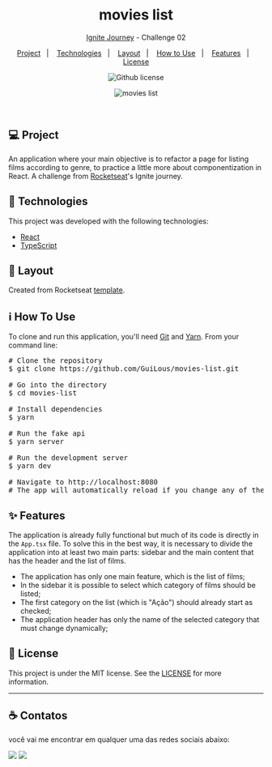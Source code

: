 <h1 align="center">
  movies list
</h1>

<p align="center">
  <a href="https://github.com/gisabernardess/ignite-reactjs" rel="nofollow">Ignite Journey</a> - Challenge 02
</p>

<p align="center">
  <a href="#-project">Project</a>&nbsp;&nbsp;&nbsp;|&nbsp;&nbsp;&nbsp;
  <a href="#-technologies">Technologies</a>&nbsp;&nbsp;&nbsp;|&nbsp;&nbsp;&nbsp;
  <a href="#-layout">Layout</a>&nbsp;&nbsp;&nbsp;|&nbsp;&nbsp;&nbsp;
  <a href="#-how-to-use">How to Use</a>&nbsp;&nbsp;&nbsp;|&nbsp;&nbsp;&nbsp;
  <a href="#-features">Features</a>&nbsp;&nbsp;&nbsp;|&nbsp;&nbsp;&nbsp;
  <a href="#-license">License</a>
</p>

<p align="center">  
  <img alt="Github license" src="https://img.shields.io/github/license/gisabernardess/movies-list">
</p>

<p align="center">
  <img alt="movies list" src="https://user-images.githubusercontent.com/17882257/111480695-06033780-8711-11eb-9e87-6869d51e4564.gif">
</p>

<br/>

## 💻 Project

An application where your main objective is to refactor a page for listing films according to genre, to practice a little more about componentization in React. A challenge from [Rocketseat](https://rocketseat.com.br/)'s Ignite journey.

## 🚀 Technologies

This project was developed with the following technologies:

- [React](https://reactjs.org)
- [TypeScript](https://www.typescriptlang.org/)

## 🔖 Layout

Created from Rocketseat [template](https://github.com/rocketseat-education/ignite-template-componentizando-a-aplicacao).

## ℹ️ How To Use

<p>To clone and run this application, you'll need <a href="https://git-scm.com" rel="nofollow">Git</a> and  <a href="https://legacy.yarnpkg.com" rel="nofollow">Yarn</a>. From your command line:</p>
    <div class="highlight highlight-source-shell">
      <pre><span class="pl-c"><span class="pl-c">#</span> Clone the repository</span>
$ git clone https://github.com/GuiLous/movies-list.git <br/>
<span class="pl-c"><span class="pl-c">#</span> Go into the directory</span>
$ <span class="pl-c1">cd</span> movies-list <br/>
<span class="pl-c"><span class="pl-c">#</span> Install dependencies</span>
$ yarn <br/>
<span class="pl-c"><span class="pl-c">#</span> Run the fake api</span>
$ yarn server <br/>
<span class="pl-c"><span class="pl-c">#</span> Run the development server</span>
$ yarn dev <br/>
<span class="pl-c"><span class="pl-c">#</span> Navigate to http://localhost:8080</span>
<span class="pl-c"><span class="pl-c">#</span> The app will automatically reload if you change any of the source files.</span></pre>
</div>

## ✨ Features

The application is already fully functional but much of its code is directly in the <code>App.tsx</code> file. To solve this in the best way, it is necessary to divide the application into at least two main parts: sidebar and the main content that has the header and the list of films.

- The application has only one main feature, which is the list of films;
- In the sidebar it is possible to select which category of films should be listed;
- The first category on the list (which is "Ação") should already start as checked;
- The application header has only the name of the selected category that must change dynamically;

## 📄 License

This project is under the MIT license. See the [LICENSE](LICENSE.md) for more information.

---

## ☕ Contatos

 você vai me encontrar em qualquer uma das redes sociais abaixo:

<a href = "mailto: guilhermesilva@acad.ifma.edu.br"><img src="https://img.shields.io/badge/-Gmail-%23EA4335?style=for-the-badge&logo=gmail&logoColor=white" target="_blank" margin-right="10px"></a>
<a href="https://www.linkedin.com/in/guilherme-louren%C3%A7o-da-silva-869445212/" target="_blank"><img src="https://img.shields.io/badge/-LinkedIn-%230077B5?style=for-the-badge&logo=linkedin&logoColor=white" target="_blank"></a>
